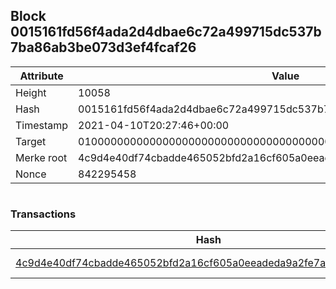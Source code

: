 ## Block 0015161fd56f4ada2d4dbae6c72a499715dc537b7ba86ab3be073d3ef4fcaf26

Attribute | Value
--- | ---
Height | 10058
Hash | 0015161fd56f4ada2d4dbae6c72a499715dc537b7ba86ab3be073d3ef4fcaf26
Timestamp | 2021-04-10T20:27:46+00:00
Target | 0100000000000000000000000000000000000000000000000000000000000000
Merke root | 4c9d4e40df74cbadde465052bfd2a16cf605a0eeadeda9a2fe7a053b1263bcb3
Nonce | 842295458

```

```

### Transactions

Hash | Amount
--- | ---
[4c9d4e40df74cbadde465052bfd2a16cf605a0eeadeda9a2fe7a053b1263bcb3](4c9d4e40df74cbadde465052bfd2a16cf605a0eeadeda9a2fe7a053b1263bcb3.md) | 10.00000000 SKEPTI 
